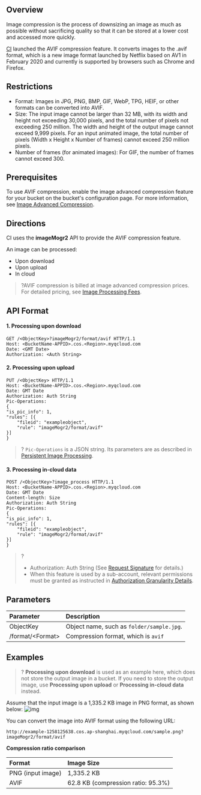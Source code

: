 ## Overview

Image compression is the process of downsizing an image as much as possible without sacrificing quality so that it can be stored at a lower cost and accessed more quickly.

[CI](https://intl.cloud.tencent.com/document/product/1045/33422) launched the AVIF compression feature. It converts images to the .avif format, which is a new image format launched by Netflix based on AV1 in February 2020 and currently is supported by browsers such as Chrome and Firefox.

## Restrictions

- Format: Images in JPG, PNG, BMP, GIF, WebP, TPG, HEIF, or other formats can be converted into AVIF.
- Size: The input image cannot be larger than 32 MB, with its width and height not exceeding 30,000 pixels, and the total number of pixels not exceeding 250 million. The width and height of the output image cannot exceed 9,999 pixels. For an input animated image, the total number of pixels (Width x Height x Number of frames) cannot exceed 250 million pixels.
- Number of frames (for animated images): For GIF, the number of frames cannot exceed 300.


## Prerequisites

To use AVIF compression, enable the image advanced compression feature for your bucket on the bucket's configuration page. For more information, see [Image Advanced Compression](https://intl.cloud.tencent.com/document/product/1045/40106).

## Directions

CI uses the **imageMogr2** API to provide the AVIF compression feature.

An image can be processed:

- Upon download
- Upon upload
- In cloud

>?AVIF compression is billed at image advanced compression prices. For detailed pricing, see [Image Processing Fees](https://intl.cloud.tencent.com/document/product/1045/45582).

## API Format

#### 1. Processing upon download

```plaintext
GET /<ObjectKey>?imageMogr2/format/avif HTTP/1.1
Host: <BucketName-APPID>.cos.<Region>.myqcloud.com
Date: <GMT Date>
Authorization: <Auth String>
```

#### 2. Processing upon upload

```http
PUT /<ObjectKey> HTTP/1.1
Host: <BucketName-APPID>.cos.<Region>.myqcloud.com
Date: GMT Date
Authorization: Auth String
Pic-Operations: 
{
"is_pic_info": 1,
"rules": [{
    "fileid": "exampleobject",
    "rule": "imageMogr2/format/avif"
}]
}
```

>? `Pic-Operations` is a JSON string. Its parameters are as described in [Persistent Image Processing](https://intl.cloud.tencent.com/document/product/1045/33695).
>


#### 3. Processing in-cloud data

```http
POST /<ObjectKey>?image_process HTTP/1.1
Host: <BucketName-APPID>.cos.<Region>.myqcloud.com
Date: GMT Date
Content-length: Size
Authorization: Auth String
Pic-Operations: 
{
"is_pic_info": 1,
"rules": [{
    "fileid": "exampleobject",
    "rule": "imageMogr2/format/avif"
}]
}
```

>? 
> - Authorization: Auth String (See [Request Signature](https://intl.cloud.tencent.com/document/product/436/7778) for details.)
> - When this feature is used by a sub-account, relevant permissions must be granted as instructed in [Authorization Granularity Details](https://intl.cloud.tencent.com/document/product/1045/49896).
> 


## Parameters

| Parameter | Description |
| :--------------- | :----------------------------------------------------------- |
| ObjectKey  | Object name, such as `folder/sample.jpg`.                           | 
| /format/&lt;Format> | Compression format, which is `avif`    |

## Examples

>? **Processing upon download** is used as an example here, which does not store the output image in a bucket. If you need to store the output image, use **Processing upon upload** or **Processing in-cloud data** instead.
>

Assume that the input image is a 1,335.2 KB image in PNG format, as shown below:
![img](https://example-1258125638.cos.ap-shanghai.myqcloud.com/sample.png)

You can convert the image into AVIF format using the following URL:

```plaintext
http://example-1258125638.cos.ap-shanghai.myqcloud.com/sample.png?imageMogr2/format/avif
```

**Compression ratio comparison**

| Format | Image Size |
| :---------- | :-------------------- |
| PNG (input image) | 1,335.2 KB |
| AVIF | 62.8 KB (compression ratio: 95.3%) |

